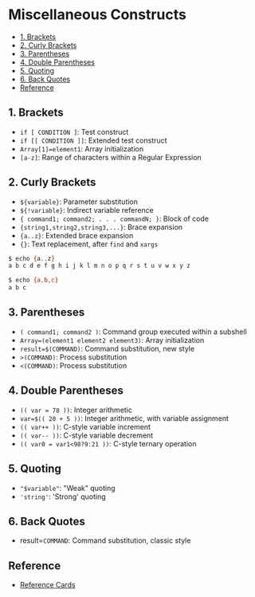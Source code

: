 # Miscellaneous Constructs

<!-- TOC -->

- [1. Brackets](#1-brackets)
- [2. Curly Brackets](#2-curly-brackets)
- [3. Parentheses](#3-parentheses)
- [4. Double Parentheses](#4-double-parentheses)
- [5. Quoting](#5-quoting)
- [6. Back Quotes](#6-back-quotes)
- [Reference](#reference)

<!-- /TOC -->

## 1. Brackets

- `if [ CONDITION ]`: Test construct
- `if [[ CONDITION ]]`: Extended test construct
- `Array[1]=element1`: Array initialization
- `[a-z]`: Range of characters within a Regular Expression

## 2. Curly Brackets

- `${variable}`: Parameter substitution
- `${!variable}`: Indirect variable reference
- `{ command1; command2; . . . commandN; }`: Block of code
- `{string1,string2,string3,...}`: Brace expansion
- `{a..z}`: Extended brace expansion
- `{}`: Text replacement, after `find` and `xargs`

```bash
$ echo {a..z}
a b c d e f g h i j k l m n o p q r s t u v w x y z

$ echo {a,b,c}
a b c
```

## 3. Parentheses

- `( command1; command2 )`: Command group executed within a subshell
- `Array=(element1 element2 element3)`: Array initialization
- `result=$(COMMAND)`: Command substitution, new style
- `>(COMMAND)`: Process substitution
- `<(COMMAND)`: Process substitution

## 4. Double Parentheses

- `(( var = 78 ))`: Integer arithmetic
- `var=$(( 20 + 5 ))`: Integer arithmetic, with variable assignment
- `(( var++ ))`: C-style variable increment
- `(( var-- ))`: C-style variable decrement
- `(( var0 = var1<98?9:21 ))`: C-style ternary operation

## 5. Quoting

- `"$variable"`: "Weak" quoting
- `'string'`: 'Strong' quoting

## 6. Back Quotes

- result=`COMMAND`: Command substitution, classic style

## Reference

- [Reference Cards](http://tldp.org/LDP/abs/html/refcards.html)
